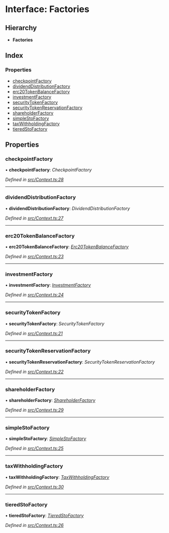 # Interface: Factories

## Hierarchy

- **Factories**

## Index

### Properties

- [checkpointFactory](_context_.factories.md#checkpointfactory)
- [dividendDistributionFactory](_context_.factories.md#dividenddistributionfactory)
- [erc20TokenBalanceFactory](_context_.factories.md#erc20tokenbalancefactory)
- [investmentFactory](_context_.factories.md#investmentfactory)
- [securityTokenFactory](_context_.factories.md#securitytokenfactory)
- [securityTokenReservationFactory](_context_.factories.md#securitytokenreservationfactory)
- [shareholderFactory](_context_.factories.md#shareholderfactory)
- [simpleStoFactory](_context_.factories.md#simplestofactory)
- [taxWithholdingFactory](_context_.factories.md#taxwithholdingfactory)
- [tieredStoFactory](_context_.factories.md#tieredstofactory)

## Properties

### checkpointFactory

• **checkpointFactory**: _CheckpointFactory_

_Defined in [src/Context.ts:28](https://github.com/PolymathNetwork/polymath-sdk/blob/a1cd5e3/src/Context.ts#L28)_

---

### dividendDistributionFactory

• **dividendDistributionFactory**: _DividendDistributionFactory_

_Defined in [src/Context.ts:27](https://github.com/PolymathNetwork/polymath-sdk/blob/a1cd5e3/src/Context.ts#L27)_

---

### erc20TokenBalanceFactory

• **erc20TokenBalanceFactory**: _[Erc20TokenBalanceFactory](../classes/_entities_factories_erc20tokenbalancefactory_.erc20tokenbalancefactory.md)_

_Defined in [src/Context.ts:23](https://github.com/PolymathNetwork/polymath-sdk/blob/a1cd5e3/src/Context.ts#L23)_

---

### investmentFactory

• **investmentFactory**: _[InvestmentFactory](../classes/_entities_factories_investmentfactory_.investmentfactory.md)_

_Defined in [src/Context.ts:24](https://github.com/PolymathNetwork/polymath-sdk/blob/a1cd5e3/src/Context.ts#L24)_

---

### securityTokenFactory

• **securityTokenFactory**: _SecurityTokenFactory_

_Defined in [src/Context.ts:21](https://github.com/PolymathNetwork/polymath-sdk/blob/a1cd5e3/src/Context.ts#L21)_

---

### securityTokenReservationFactory

• **securityTokenReservationFactory**: _SecurityTokenReservationFactory_

_Defined in [src/Context.ts:22](https://github.com/PolymathNetwork/polymath-sdk/blob/a1cd5e3/src/Context.ts#L22)_

---

### shareholderFactory

• **shareholderFactory**: _[ShareholderFactory](../classes/_entities_factories_shareholderfactory_.shareholderfactory.md)_

_Defined in [src/Context.ts:29](https://github.com/PolymathNetwork/polymath-sdk/blob/a1cd5e3/src/Context.ts#L29)_

---

### simpleStoFactory

• **simpleStoFactory**: _[SimpleStoFactory](../classes/_entities_factories_simplestofactory_.simplestofactory.md)_

_Defined in [src/Context.ts:25](https://github.com/PolymathNetwork/polymath-sdk/blob/a1cd5e3/src/Context.ts#L25)_

---

### taxWithholdingFactory

• **taxWithholdingFactory**: _[TaxWithholdingFactory](../classes/_entities_factories_taxwithholdingfactory_.taxwithholdingfactory.md)_

_Defined in [src/Context.ts:30](https://github.com/PolymathNetwork/polymath-sdk/blob/a1cd5e3/src/Context.ts#L30)_

---

### tieredStoFactory

• **tieredStoFactory**: _[TieredStoFactory](../classes/_entities_factories_tieredstofactory_.tieredstofactory.md)_

_Defined in [src/Context.ts:26](https://github.com/PolymathNetwork/polymath-sdk/blob/a1cd5e3/src/Context.ts#L26)_
